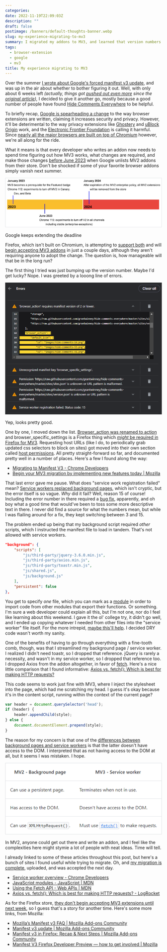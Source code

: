 ```yaml
---
categories:
date: 2022-11-19T22:09:03Z
description: ""
draft: false
postimage: /banners/default-thoughts-banner.webp
slug: my-experience-migrating-to-mv3
summary: I migrated my addons to MV3, and learned that version numbers increase, DRY is overrated, and 3 and 15 are probably important but I have no idea why. What I didn't learn is how MV3 made my addon better.
tags:
  - browser-extension
  - google
  - mv3
title: My experience migrating to MV3
---
```

Over the summer [I wrote about Google's forced manifest v3 update](https://grantwinney.com/what-is-manifest-v3-and-why-is-google-pestering-me), and was up in the air about whether to bother figuring it out. Well, with only about 6 weeks left _(actually, things got_ [_pushed out even more_](https://developer.chrome.com/docs/extensions/mv3/mv2-sunset/) _since the_ [_original article_](https://web.archive.org/web/20210923221800/https://developer.chrome.com/docs/extensions/mv3/mv2-sunset/)_),_ I decided to give it another go, mostly because a good number of people have found [Hide Comments Everywhere](https://grantwinney.com/hide-comments-everywhere/) to be helpful.

To briefly recap, [Google is spearheading a change](https://developer.chrome.com/docs/extensions/mv3/intro/platform-vision/) to the way browser extensions are written, claiming it increases security and privacy. However, it'll be deterimental to the way privacy extensions like [Ghostery](https://www.ghostery.com/blog/manifest-v3-the-ghostery-perspective) and [uBlock Origin](https://bugs.chromium.org/p/chromium/issues/detail?id=896897&desc=2#c23) work, and the [Electronic Frontier Foundation](https://www.eff.org/deeplinks/2021/12/chrome-users-beware-manifest-v3-deceitful-and-threatening) is calling it harmful. Since [nearly all the major browsers are built on top of Chromium](https://en.wikipedia.org/wiki/Chromium_\(web_browser\)#Active) however, we're all along for the ride.

What it means is that every developer who writes an addon now needs to spend time figuring out how MV3 works, what changes are required, and make those changes [before June 2023](https://developer.chrome.com/docs/extensions/mv3/mv2-sunset/) when Google unlists MV2 addons from their store. Don't be shocked if some of your favorite browser addons simply vanish next summer.

![](content/posts/misc/my-experience-migrating-to-mv3/image.png)

Google keeps extending the deadline

Firefox, which isn't built on Chromium, is attempting to [support both](https://blog.mozilla.org/addons/2022/05/18/manifest-v3-in-firefox-recap-next-steps/) and will [begin accepting MV3 addons](https://blog.mozilla.org/addons/2022/11/17/manifest-v3-signing-available-november-21-on-firefox-nightly/) in just a couple days, although they aren't requiring anyone to adopt the change. The question is, how manageable will that be in the long run?

The first thing I tried was just bumping up the version number. Maybe I'd get lucky? Nope. I was greeted by a looong line of errors.

![](content/posts/misc/my-experience-migrating-to-mv3/image-1.png)

Yep, looks pretty good.

One by one, I moved down the list. [Browser_action was renamed to action](https://developer.chrome.com/docs/extensions/mv3/mv3-migration/#action-api-unification) and browser_specific_settings is a Firefox thing which [_might_ be required in Firefox for MV3](https://extensionworkshop.com/documentation/develop/extensions-and-the-add-on-id/#when-do-you-need-an-add-on-id). Requesting host URLs (like I do, to periodically grab updated css selectors to block on sites) got moved into their own section called [host permissions](https://developer.chrome.com/docs/extensions/mv3/mv3-migration/#host-permissions). All pretty straight-forward so far, and documented pretty well in a number of places. Here's a few I found along the way:

- [Migrating to Manifest V3 - Chrome Developers](https://developer.chrome.com/docs/extensions/mv3/mv3-migration/#man-sw)
- [Begin your MV3 migration by implementing new features today | Mozilla](https://blog.mozilla.org/addons/2022/10/31/begin-your-mv3-migration-by-implementing-new-features-today/)

That last error gave me pause. What does "service work registration failed" mean? [Service workers replaced background pages](https://developer.chrome.com/docs/extensions/mv3/mv3-migration/#man-sw), which isn't cryptic, but the error itself is so vague. _Why_ did it fail? Well, reason 15 of course! Including the error number in there required a [bug fix](https://chromium-review.googlesource.com/c/chromium/src/+/3805456), apparently, and oh boy what a good time that would've been to toss some more descriptive text in there. I never did find a source for what the numbers mean, but while I was flailing around for a fix, they kept switching between 3 and 15.

The problem ended up being that my background script required _other_ scripts, which I instructed the manifest file to load in tandem. That's not allowed with service workers.

```json
"background": {
    "scripts": [
        "js/third-party/jquery-3.6.0.min.js",
        "js/third-party/axios.min.js",
        "js/third-party/toastr.min.js",
        "js/shared.js",
        "js/background.js"
    ],
    "persistent": false
},
```

You get to specify _one_ file, which you can mark as a [module](https://web.dev/es-modules-in-sw/#static-imports-only) in order to import code from other modules that export their functions. Or something. I'm sure a web developer could explain all this, but I'm not one, nor do I feel like learning about this weekend. I gave it the ol' college try, it didn't go well, and I ended up copying whatever I needed from other files into the "service worker" file itself. For the more intrepid, [maybe this'll help](https://developer.mozilla.org/en-US/docs/Web/JavaScript/Guide/Modules). I decided DRY code wasn't worth my sanity.

One of the benefits of having to go through everything with a fine-tooth comb, though, was that I streamlined my background page / service worker. I realized I didn't need toastr, so I dropped that reference. jQuery is rarely a necessity, and wasn't in my service worker, so I dropped that reference too. I dropped Axios from the addon altogether, in favor of [fetch](https://developer.mozilla.org/en-US/docs/Web/API/Fetch_API/Using_Fetch). Here's a nice little comparison that I found informative: [Axios vs. fetch(): Which is best for making HTTP requests?](https://blog.logrocket.com/axios-vs-fetch-best-http-requests/)

This code seems to work just fine with MV3, where I inject the stylesheet into the page, which had me scratching my head. I guess it's okay because it's in the content script, running within the context of the current page?

```js
var header = document.querySelector('head');
if (header) {
    header.appendChild(style);
} else {
    document.documentElement.prepend(style);
}
```

The reason for my concern is that one of the [differences between background pages and service workers](https://developer.chrome.com/docs/extensions/mv3/mv3-migration/#background-service-workers) is that the latter doesn't have access to the DOM. I interpreted that as not having access to the DOM at all, but it seems I was mistaken. I hope.

![](content/posts/my-experience-migrating-to-mv3/image-6.png)

In MV2, anyone could get out there and write an addon, and I feel like the complexities here might stymie a lot of people with neat ideas. Time will tell.

I already linked to some of these articles throughout this post, but here's a bunch of sites I found useful while trying to migrate. Oh, and [my migration is complete](https://github.com/grantwinney/hide-comments-everywhere/pull/137), uploaded, and was accepted the next day.

- [Service worker overview - Chrome Developers](https://developer.chrome.com/docs/workbox/service-worker-overview/)
- [JavaScript modules - JavaScript | MDN](https://developer.mozilla.org/en-US/docs/Web/JavaScript/Guide/Modules)
- [Using the Fetch API - Web APIs | MDN](https://developer.mozilla.org/en-US/docs/Web/API/Fetch_API/Using_Fetch)
- [Axios vs. fetch(): Which is best for making HTTP requests? - LogRocket](https://blog.logrocket.com/axios-vs-fetch-best-http-requests/)

As for the Firefox store, [they don't begin accepting MV3 extensions until next week](https://blog.mozilla.org/addons/2022/11/17/manifest-v3-signing-available-november-21-on-firefox-nightly/), so I guess that's a story for another time. Here's some more links, from Mozilla:

- [Mozilla’s Manifest v3 FAQ | Mozilla Add-ons Community](https://blog.mozilla.org/addons/2019/09/03/mozillas-manifest-v3-faq/)
- [Manifest v3 update | Mozilla Add-ons Community](https://blog.mozilla.org/addons/2021/05/27/manifest-v3-update/)
- [Manifest v3 in Firefox: Recap & Next Steps | Mozilla Add-ons Community](https://blog.mozilla.org/addons/2022/05/18/manifest-v3-in-firefox-recap-next-steps/)
- [Manifest V3 Firefox Developer Preview — how to get involved | Mozilla](https://blog.mozilla.org/addons/2022/06/08/manifest-v3-firefox-developer-preview-how-to-get-involved/)
